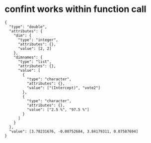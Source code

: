 # confint works within function call

    {
      "type": "double",
      "attributes": {
        "dim": {
          "type": "integer",
          "attributes": {},
          "value": [2, 2]
        },
        "dimnames": {
          "type": "list",
          "attributes": {},
          "value": [
            {
              "type": "character",
              "attributes": {},
              "value": ["(Intercept)", "vote2"]
            },
            {
              "type": "character",
              "attributes": {},
              "value": ["2.5 %", "97.5 %"]
            }
          ]
        }
      },
      "value": [3.78231676, -0.00752684, 3.84179311, 0.07587694]
    }

